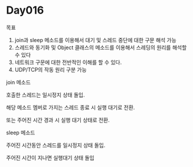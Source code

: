 # Day016

목표

1. join과 sleep 메소드를 이용해서 대기 및 스레드 중단에 대한 구문 해석 가능
2. 스레드와 동기화 및 Object 클래스의 메소드를 이용해서 스레딩의 원리를 해석할 수 있다
3. 네트워크 구문에 대한 전반적인 이해를 할 수 있다.
4. UDP/TCP의 작동 원리 구분 가능

join 메소드

호출한 스레드는 일시정지 상태 돌입.

해당 메소드 멤버로 가지는 스레드 종료 시 실행 대기로 전환.

또는 주어진 시간 경과 시 실행 대기 상태로 전환.

sleep 메소드

주어진 시간동안 스레드를 일시정지 상태 돌입.

주어진 시간이 지나면 실행대기 상태 돌입